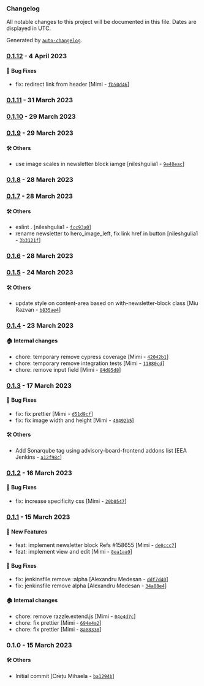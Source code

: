 ### Changelog

All notable changes to this project will be documented in this file. Dates are displayed in UTC.

Generated by [`auto-changelog`](https://github.com/CookPete/auto-changelog).

### [0.1.12](https://github.com/eea/volto-newsletter-block/compare/0.1.11...0.1.12) - 4 April 2023

#### :bug: Bug Fixes

- fix: redirect link from header [Mimi - [`fb50d46`](https://github.com/eea/volto-newsletter-block/commit/fb50d46736b3ddac37e5cf22d32a175725ec3f5f)]

### [0.1.11](https://github.com/eea/volto-newsletter-block/compare/0.1.10...0.1.11) - 31 March 2023

### [0.1.10](https://github.com/eea/volto-newsletter-block/compare/0.1.9...0.1.10) - 29 March 2023

### [0.1.9](https://github.com/eea/volto-newsletter-block/compare/0.1.8...0.1.9) - 29 March 2023

#### :hammer_and_wrench: Others

- use image scales in newsletter block iamge [nileshgulia1 - [`9e48eac`](https://github.com/eea/volto-newsletter-block/commit/9e48eac75ed8ee02f75eaa86042b060a679c5d63)]
### [0.1.8](https://github.com/eea/volto-newsletter-block/compare/0.1.7...0.1.8) - 28 March 2023

### [0.1.7](https://github.com/eea/volto-newsletter-block/compare/0.1.6...0.1.7) - 28 March 2023

#### :hammer_and_wrench: Others

- eslint . [nileshgulia1 - [`fcc93a0`](https://github.com/eea/volto-newsletter-block/commit/fcc93a0c1daa3ed0ea47d529c655c651fff00e29)]
- rename newsletter to hero_image_left, fix link href in button [nileshgulia1 - [`3b3121f`](https://github.com/eea/volto-newsletter-block/commit/3b3121fc18f0f2479e09896e0f7430f338038a49)]
### [0.1.6](https://github.com/eea/volto-newsletter-block/compare/0.1.5...0.1.6) - 28 March 2023

### [0.1.5](https://github.com/eea/volto-newsletter-block/compare/0.1.4...0.1.5) - 24 March 2023

#### :hammer_and_wrench: Others

- update style on content-area based on with-newsletter-block class [Miu Razvan - [`b835ae4`](https://github.com/eea/volto-newsletter-block/commit/b835ae4a370f1a713e3dd9650372663cb0da333f)]
### [0.1.4](https://github.com/eea/volto-newsletter-block/compare/0.1.3...0.1.4) - 23 March 2023

#### :house: Internal changes

- chore: temporary remove cypress coverage [Mimi - [`42042b1`](https://github.com/eea/volto-newsletter-block/commit/42042b1f6cebb20c53a44a3b0eb35406a49b5601)]
- chore: temporary remove integration tests [Mimi - [`11880cd`](https://github.com/eea/volto-newsletter-block/commit/11880cdf7726dd72edca9411a92641317e0fc85d)]
- chore: remove input field [Mimi - [`84d85d8`](https://github.com/eea/volto-newsletter-block/commit/84d85d8cf50cd9bceceec522b05d3621ebb05c8f)]

### [0.1.3](https://github.com/eea/volto-newsletter-block/compare/0.1.2...0.1.3) - 17 March 2023

#### :bug: Bug Fixes

- fix: fix prettier [Mimi - [`d51d9cf`](https://github.com/eea/volto-newsletter-block/commit/d51d9cfffbdfdbf9839f40b2792d68ec6d32ad67)]
- fix: fix image width and height [Mimi - [`40492b5`](https://github.com/eea/volto-newsletter-block/commit/40492b502adf63b6e7867ecf3f3b4036b9add907)]

#### :hammer_and_wrench: Others

- Add Sonarqube tag using advisory-board-frontend addons list [EEA Jenkins - [`a12f98c`](https://github.com/eea/volto-newsletter-block/commit/a12f98cd0d27c5a3119827762ce4681fe3f3901c)]
### [0.1.2](https://github.com/eea/volto-newsletter-block/compare/0.1.1...0.1.2) - 16 March 2023

#### :bug: Bug Fixes

- fix: increase specificity css [Mimi - [`20b0547`](https://github.com/eea/volto-newsletter-block/commit/20b0547c9646266a96e02c5c2e125764b17d23c4)]

### [0.1.1](https://github.com/eea/volto-newsletter-block/compare/0.1.0...0.1.1) - 15 March 2023

#### :rocket: New Features

- feat: implement newsletter block Refs #158655 [Mimi - [`de0ccc7`](https://github.com/eea/volto-newsletter-block/commit/de0ccc7e38df14e72e86b940434b9efabe348bab)]
- feat: implement view and edit [Mimi - [`8ea1aa9`](https://github.com/eea/volto-newsletter-block/commit/8ea1aa9d1bde47c40f64ffd012a693d4df84a3e5)]

#### :bug: Bug Fixes

- fix: jenkinsfile remove :alpha [Alexandru Medesan - [`ddf7d40`](https://github.com/eea/volto-newsletter-block/commit/ddf7d404d950f2974cce46db0ff4f7f53fbadd72)]
- fix: jenkinsfile remove alpha [Alexandru Medesan - [`34a88e4`](https://github.com/eea/volto-newsletter-block/commit/34a88e4042d1a4c746853dc19fedaac4f1ae45f3)]

#### :house: Internal changes

- chore: remove razzle.extend.js [Mimi - [`04e4d7c`](https://github.com/eea/volto-newsletter-block/commit/04e4d7c08d6b8704b762440854f6fab46d7c5e95)]
- chore: fix prettier [Mimi - [`694e4a2`](https://github.com/eea/volto-newsletter-block/commit/694e4a2ce2f26453f2a9d6c29def65d7424c3f36)]
- chore: fix prettier [Mimi - [`8a88338`](https://github.com/eea/volto-newsletter-block/commit/8a88338be3944282620062653a1b4cc7937a02be)]

### 0.1.0 - 15 March 2023

#### :hammer_and_wrench: Others

- Initial commit [Crețu Mihaela - [`ba1294b`](https://github.com/eea/volto-newsletter-block/commit/ba1294bc93bdce1581802433a2c68b5a156232d0)]
